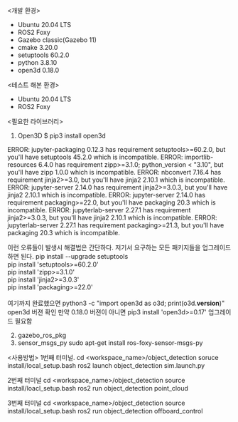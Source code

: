 <개발 환경>
- Ubuntu 20.04 LTS
- ROS2 Foxy
- Gazebo classic(Gazebo 11)
- cmake 3.20.0
- setuptools 60.2.0
- python 3.8.10
- open3d 0.18.0

<테스트 해본 환경>
- Ubuntu 20.04 LTS
- ROS2 Foxy

<필요한 라이브러리>
1. Open3D
$ pip3 install open3d

ERROR: jupyter-packaging 0.12.3 has requirement setuptools>=60.2.0, but you'll have setuptools 45.2.0 which is incompatible.
ERROR: importlib-resources 6.4.0 has requirement zipp>=3.1.0; python_version < "3.10", but you'll have zipp 1.0.0 which is incompatible.
ERROR: nbconvert 7.16.4 has requirement jinja2>=3.0, but you'll have jinja2 2.10.1 which is incompatible.
ERROR: jupyter-server 2.14.0 has requirement jinja2>=3.0.3, but you'll have jinja2 2.10.1 which is incompatible.
ERROR: jupyter-server 2.14.0 has requirement packaging>=22.0, but you'll have packaging 20.3 which is incompatible.
ERROR: jupyterlab-server 2.27.1 has requirement jinja2>=3.0.3, but you'll have jinja2 2.10.1 which is incompatible.
ERROR: jupyterlab-server 2.27.1 has requirement packaging>=21.3, but you'll have packaging 20.3 which is incompatible.

이런 오류들이 발생시 해결법은 간단하다.
저기서 요구하는 모든 패키지들을 업그레이드 하면 된다.
pip install --upgrade setuptools\
pip install 'setuptools>=60.2.0'\
pip install 'zipp>=3.1.0'\
pip install 'jinja2>=3.0.3'\
pip install 'packaging>=22.0'\
\
여기까지 완료했으면 
python3 -c "import open3d as o3d; print(o3d.__version__)"
open3d 버젼 확인
만약 0.18.0 버젼이 아니면
pip3 install 'open3d>=0.17'
업그레이드 필요함

2. gazebo_ros_pkg
3. sensor_msgs_py
sudo apt-get install ros-foxy-sensor-msgs-py

<사용방법>
1번째 터미널.
cd <workspace_name>/object_detection
soruce install/local_setup.bash
ros2 launch object_detection sim.launch.py

2번째 터미널
cd <workspace_name>/object_detection
source install/loacl_setup.bash
ros2 run object_detection point_cloud

3번째 터미널
cd <workspace_name>/object_detection
source install/local_setup.bash
ros2 run object_detection offboard_control
